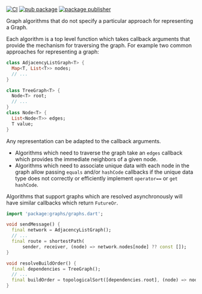 [![CI](https://github.com/dart-lang/tools/actions/workflows/graphs.yml/badge.svg)](https://github.com/dart-lang/tools/actions/workflows/graphs.yml)
[![pub package](https://img.shields.io/pub/v/graphs.svg)](https://pub.dev/packages/graphs)
[![package publisher](https://img.shields.io/pub/publisher/graphs.svg)](https://pub.dev/packages/graphs/publisher)

Graph algorithms that do not specify a particular approach for representing a
Graph.

Each algorithm is a top level function which takes callback arguments that
provide the mechanism for traversing the graph. For example two common
approaches for representing a graph:

```dart
class AdjacencyListGraph<T> {
  Map<T, List<T>> nodes;
  // ...
}
```

```dart
class TreeGraph<T> {
  Node<T> root;
  // ...
}
class Node<T> {
  List<Node<T>> edges;
  T value;
}
```

Any representation can be adapted to the callback arguments.

- Algorithms which need to traverse the graph take an `edges` callback which
  provides the immediate neighbors of a given node.
- Algorithms which need to associate unique data with each node in the graph
  allow passing `equals` and/or `hashCode` callbacks if the unique data type
  does not correctly or efficiently implement `operator==` or `get hashCode`.


Algorithms that support graphs which are resolved asynchronously will have
similar callbacks which return `FutureOr`.

```dart
import 'package:graphs/graphs.dart';

void sendMessage() {
  final network = AdjacencyListGraph();
  // ...
  final route = shortestPath(
      sender, receiver, (node) => network.nodes[node] ?? const []);
}

void resolveBuildOrder() {
  final dependencies = TreeGraph();
  // ...
  final buildOrder = topologicalSort([dependencies.root], (node) => node.edges);
}
```
